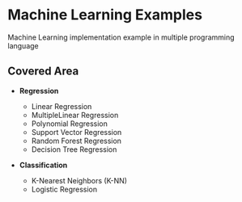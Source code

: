 Machine Learning Examples
=========================
Machine Learning implementation example in multiple programming language


Covered Area
------------

- **Regression**

   - Linear Regression
   - MultipleLinear Regression
   - Polynomial Regression
   - Support Vector Regression
   - Random Forest Regression
   - Decision Tree Regression
 
 - **Classification**
 
   - K-Nearest Neighbors (K-NN)
   - Logistic Regression
